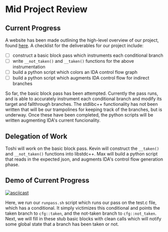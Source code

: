 Mid Project Review
==================

## Current Progress

A website has been made outlining the high-level overview of our project, found
[here](https://toshipiazza.github.io/LLVMCFG/). A checklist for the
deliverables for our project include:

- [ ] construct a basic block pass which instruments each conditional branch  
- [ ] write `__not_taken()` and `__taken()` functions for the above
  instrumentation  
- [ ] build a python script which colors an IDA control flow graph  
- [ ] build a python script which augments IDA control flow for indirect
  branches  

So far, the basic block pass has been attempted. Currently the pass runs, and
is able to accurately instrument each conditional branch and modify its target
and fallthrough branches. The stdlibc++ functionality has not been written that
will be our trampolines for keeping track of the branches, but is underway.
Once these have been completed, the python scripts will be written augmenting
IDA's current funcionality.

## Delegation of Work

Toshi will work on the basic block pass. Kevin will construct the `__taken()`
and `__not_taken()` functions into libstdc++. Max will build a python script
that reads in the expected json, and augments IDA's control flow generation
phase.

## Demo of Current Progress

[![asciicast](https://asciinema.org/a/4j1sy894bgqy7wvtcu83zj8hy.png)](https://asciinema.org/a/4j1sy894bgqy7wvtcu83zj8hy)

Here, we run our `runpass.sh` script which runs our pass on the test.c file,
which has a conditional. It simply victimizes this conditional and points the
taken branch to `cfg::taken`, and the not-taken branch to `cfg::not_taken`.
Next, we will fill in these stub basic blocks with clean calls which will
notify some global state that a branch has been taken or not.
